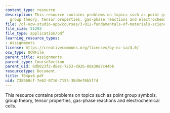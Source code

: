 ```yaml
---
content_type: resource
description: This resource contains problems on topics such as point group symbols,
  group theory, tensor properties, gas-phase reactions and electrochemical cells.
file: /ol-ocw-studio-app/courses/3-012-fundamentals-of-materials-science-fall-2005/738960cf7e620716715538d0e76b5ff4_f04ps6.pdf
file_size: 51293
file_type: application/pdf
learning_resource_types:
- Assignments
license: https://creativecommons.org/licenses/by-nc-sa/4.0/
ocw_type: OCWFile
parent_title: Assignments
parent_type: CourseSection
parent_uid: 8db023f2-d8ec-7253-d926-88a30e7c44bb
resourcetype: Document
title: f04ps6.pdf
uid: 738960cf-7e62-0716-7155-38d0e76b5ff4
---
```

This resource contains problems on topics such as point group symbols, group theory, tensor properties, gas-phase reactions and electrochemical cells.
